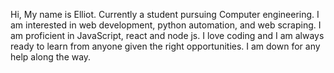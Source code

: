 

Hi, My name is Elliot. 
Currently a student pursuing Computer engineering.
I am interested in web development, python automation, and web scraping. 
I am proficient in JavaScript, react and node js.
I love coding and I am always ready to learn from anyone given the right opportunities. 
I am down for any help along the way.
